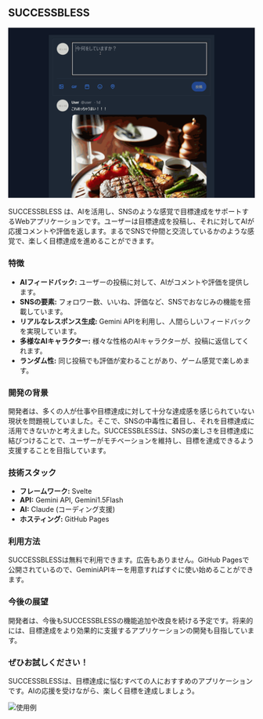 ## SUCCESSBLESS

![使用例](readmeDatas/ai-feedback.gif)

SUCCESSBLESS は、AIを活用し、SNSのような感覚で目標達成をサポートするWebアプリケーションです。ユーザーは目標達成を投稿し、それに対してAIが応援コメントや評価を返します。まるでSNSで仲間と交流しているかのような感覚で、楽しく目標達成を進めることができます。

### 特徴

- **AIフィードバック:** ユーザーの投稿に対して、AIがコメントや評価を提供します。
- **SNSの要素:** フォロワー数、いいね、評価など、SNSでおなじみの機能を搭載しています。
- **リアルなレスポンス生成:** Gemini APIを利用し、人間らしいフィードバックを実現しています。
- **多様なAIキャラクター:** 様々な性格のAIキャラクターが、投稿に返信してくれます。
- **ランダム性:** 同じ投稿でも評価が変わることがあり、ゲーム感覚で楽しめます。

### 開発の背景

開発者は、多くの人が仕事や目標達成に対して十分な達成感を感じられていない現状を問題視していました。そこで、SNSの中毒性に着目し、それを目標達成に活用できないかと考えました。SUCCESSBLESSは、SNSの楽しさを目標達成に結びつけることで、ユーザーがモチベーションを維持し、目標を達成できるよう支援することを目指しています。

### 技術スタック

- **フレームワーク:** Svelte
- **API:** Gemini API, Gemini1.5Flash
- **AI:** Claude (コーディング支援)
- **ホスティング:** GitHub Pages

### 利用方法

SUCCESSBLESSは無料で利用できます。広告もありません。GitHub Pagesで公開されているので、GeminiAPIキーを用意すればすぐに使い始めることができます。

### 今後の展望

開発者は、今後もSUCCESSBLESSの機能追加や改良を続ける予定です。将来的には、目標達成をより効果的に支援するアプリケーションの開発も目指しています。

### ぜひお試しください！

SUCCESSBLESSは、目標達成に悩むすべての人におすすめのアプリケーションです。AIの応援を受けながら、楽しく目標を達成しましょう。

![使用例](readmeDatas/Images/why-image.gif)
